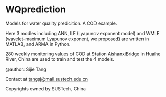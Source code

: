 # WQprediction
Models for water quality predicition. A COD example.

Here 3 modles including ANN, LE (Lyapunov exponent model) and WMLE (wavelet-maximum Lyapunov exponent, we proposed) are written in MATLAB, and ARMA in Python.

280 weekly monitoring values of COD at Station AishanxiBridge in Huaihe River, China are used to train and test the 4 models.

@author: Sijie Tang

Contact at tangsj@mail.sustech.edu.cn

Copyrights owned by SUSTech, China
